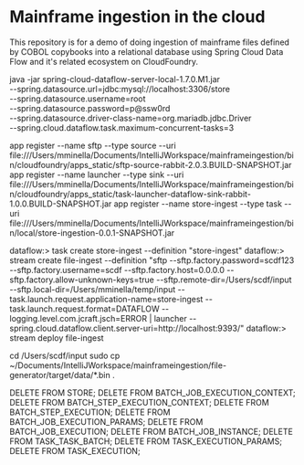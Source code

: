 # Mainframe ingestion in the cloud

This repository is for a demo of doing ingestion of mainframe files defined by COBOL copybooks into a relational database using Spring Cloud Data Flow and it's related ecosystem on CloudFoundry.


java -jar spring-cloud-dataflow-server-local-1.7.0.M1.jar \
    --spring.datasource.url=jdbc:mysql://localhost:3306/store \
    --spring.datasource.username=root \
    --spring.datasource.password=p@ssw0rd \
    --spring.datasource.driver-class-name=org.mariadb.jdbc.Driver \
    --spring.cloud.dataflow.task.maximum-concurrent-tasks=3

app register --name sftp --type source --uri file:///Users/mminella/Documents/IntelliJWorkspace/mainframeingestion/bin/cloudfoundry/apps_static/sftp-source-rabbit-2.0.3.BUILD-SNAPSHOT.jar
app register --name launcher --type sink --uri file:///Users/mminella/Documents/IntelliJWorkspace/mainframeingestion/bin/cloudfoundry/apps_static/task-launcher-dataflow-sink-rabbit-1.0.0.BUILD-SNAPSHOT.jar
app register --name store-ingest --type task --uri file:///Users/mminella/Documents/IntelliJWorkspace/mainframeingestion/bin/local/store-ingestion-0.0.1-SNAPSHOT.jar

dataflow:> task create store-ingest --definition "store-ingest"
dataflow:> stream create file-ingest --definition "sftp --sftp.factory.password=scdf123  --sftp.factory.username=scdf --sftp.factory.host=0.0.0.0 --sftp.factory.allow-unknown-keys=true --sftp.remote-dir=/Users/scdf/input --sftp.local-dir=/Users/mminella/temp/input --task.launch.request.application-name=store-ingest --task.launch.request.format=DATAFLOW  --logging.level.com.jcraft.jsch=ERROR | launcher --spring.cloud.dataflow.client.server-uri=http://localhost:9393/"
dataflow:> stream deploy file-ingest


cd /Users/scdf/input
sudo cp ~/Documents/IntelliJWorkspace/mainframeingestion/file-generator/target/data/*.bin .















DELETE FROM STORE;
DELETE FROM BATCH_JOB_EXECUTION_CONTEXT;
DELETE FROM BATCH_STEP_EXECUTION_CONTEXT;
DELETE FROM BATCH_STEP_EXECUTION;
DELETE FROM BATCH_JOB_EXECUTION_PARAMS;
DELETE FROM BATCH_JOB_EXECUTION;
DELETE FROM BATCH_JOB_INSTANCE;
DELETE FROM TASK_TASK_BATCH;
DELETE FROM TASK_EXECUTION_PARAMS;
DELETE FROM TASK_EXECUTION;
